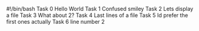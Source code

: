 #!/bin/bash
Task 0 Hello World
Task 1 Confused smiley
Task 2 Lets display a file
Task 3 What about 2?
Task 4 Last lines of a file
Task 5 Id prefer the first ones actually
Task 6 line number 2
